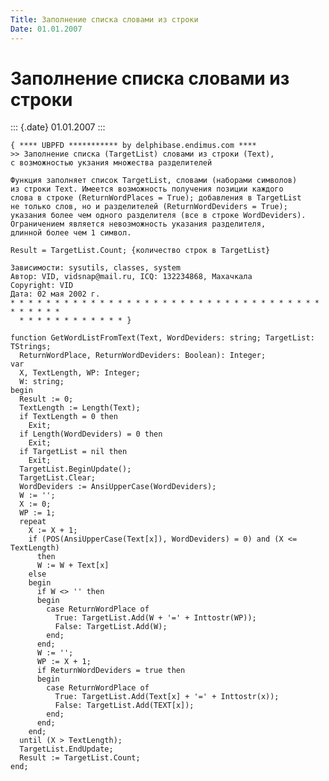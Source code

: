 ```yaml
---
Title: Заполнение списка словами из строки
Date: 01.01.2007
---
```



Заполнение списка словами из строки
===================================

::: {.date}
01.01.2007
:::

    { **** UBPFD *********** by delphibase.endimus.com ****
    >> Заполнение списка (TargetList) словами из строки (Text),
    с возможностью укзания множества разделителей
     
    Функция заполняет список TargetList, словами (наборами символов)
    из строки Text. Имеется возможность получения позиции каждого
    слова в строке (ReturnWordPlaces = True); добавления в TargetList
    не только слов, но и разделителей (ReturnWordDeviders = True);
    указания более чем одного разделителя (все в строке WordDeviders).
    Ограничением является невозможность указания разделителя,
    длинной более чем 1 символ.
     
    Result = TargetList.Count; {количество строк в TargetList}
     
    Зависимости: sysutils, classes, system
    Автор: VID, vidsnap@mail.ru, ICQ: 132234868, Махачкала
    Copyright: VID
    Дата: 02 мая 2002 г.
    * * * * * * * * * * * * * * * * * * * * * * * * * * * * * * * * * * * * * * * * *
      * * * * * * * * * * * * }
     
    function GetWordListFromText(Text, WordDeviders: string; TargetList: TStrings;
      ReturnWordPlace, ReturnWordDeviders: Boolean): Integer;
    var
      X, TextLength, WP: Integer;
      W: string;
    begin
      Result := 0;
      TextLength := Length(Text);
      if TextLength = 0 then
        Exit;
      if Length(WordDeviders) = 0 then
        Exit;
      if TargetList = nil then
        Exit;
      TargetList.BeginUpdate();
      TargetList.Clear;
      WordDeviders := AnsiUpperCase(WordDeviders);
      W := '';
      X := 0;
      WP := 1;
      repeat
        X := X + 1;
        if (POS(AnsiUpperCase(Text[x]), WordDeviders) = 0) and (X <= TextLength)
          then
          W := W + Text[x]
        else
        begin
          if W <> '' then
          begin
            case ReturnWordPlace of
              True: TargetList.Add(W + '=' + Inttostr(WP));
              False: TargetList.Add(W);
            end;
          end;
          W := '';
          WP := X + 1;
          if ReturnWordDeviders = true then
          begin
            case ReturnWordPlace of
              True: TargetList.Add(Text[x] + '=' + Inttostr(x));
              False: TargetList.Add(TEXT[x]);
            end;
          end;
        end;
      until (X > TextLength);
      TargetList.EndUpdate;
      Result := TargetList.Count;
    end;
